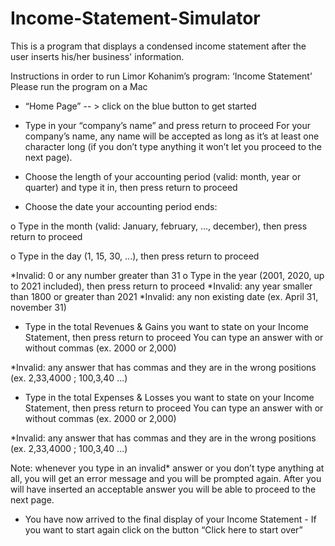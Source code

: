 # Income-Statement-Simulator

This is a program that displays a condensed income statement after the user inserts his/her business' information. 





Instructions in order to run Limor Kohanim’s program: ‘Income Statement’ 
Please run the program on a Mac

- “Home Page” -- > click on the blue button to get started

- Type in your “company’s name” and press return to proceed
For your company’s name, any name will be accepted as long as it’s at least one character long (if you don’t type anything it won’t let you proceed to the next page).

- Choose the length of your accounting period (valid: month, year or quarter) and type it in, then press return to proceed

- Choose the date your accounting period ends:

o Type in the month (valid: January, february, ..., december), then press return
to proceed

o Type in the day (1, 15, 30, ...), then press return to proceed

*Invalid: 0 or any number greater than 31 o Type in the year (2001, 2020, up to 2021 included), then press return to proceed
*Invalid: any year smaller than 1800 or greater than 2021 *Invalid: any non existing date (ex. April 31, november 31)

- Type in the total Revenues & Gains you want to state on your Income Statement, then press return to proceed
You can type an answer with or without commas (ex. 2000 or 2,000)

*Invalid: any answer that has commas and they are in the wrong positions (ex. 2,33,4000 ; 100,3,40 ...)

- Type in the total Expenses & Losses you want to state on your Income Statement, then press return to proceed
You can type an answer with or without commas (ex. 2000 or 2,000)

*Invalid: any answer that has commas and they are in the wrong positions (ex. 2,33,4000 ; 100,3,40 ...)

Note: whenever you type in an invalid* answer or you don’t type anything at all, you will get an error message and you will be prompted again. After you will have inserted an acceptable answer you will be able to proceed to the next page.

- You have now arrived to the final display of your Income Statement - If you want to start again click on the button “Click here to start over”
 
